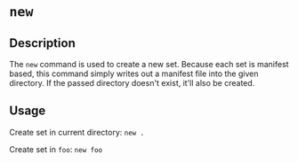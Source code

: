 # `new`

## Description
The `new` command is used to create a new set. Because each set is manifest based, this command simply writes out a manifest file into the given directory. If the passed directory doesn't exist, it'll also be created.

## Usage
Create set in current directory: `new .`

Create set in `foo`: `new foo`